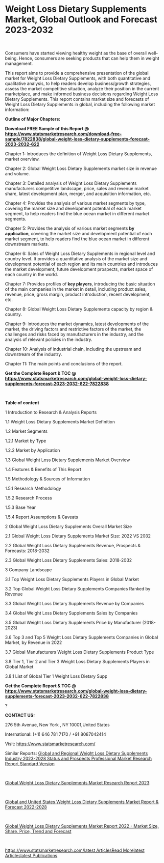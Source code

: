 <h1>Weight Loss Dietary Supplements Market, Global Outlook and Forecast 2023-2032</h1><br/><p>Consumers have started viewing healthy weight as the base of overall well-being. Hence, consumers are seeking products that can help them in weight management.</p>
 
 
 
 <p>This report aims to provide a comprehensive presentation of the global market for Weight Loss Dietary Supplements, with both quantitative and qualitative analysis, to help readers develop business/growth strategies, assess the market competitive situation, analyze their position in the current marketplace, and make informed business decisions regarding Weight Loss Dietary Supplements. This report contains market size and forecasts of Weight Loss Dietary Supplements in global, including the following market information:</p>
 
 
 
 <p><strong>Outline of Major Chapters:</strong></p>
 
 
 
 <p><strong>Download FREE Sample of this Report @ <a href="https://www.statsmarketresearch.com/download-free-sample/7822838/global-weight-loss-dietary-supplements-forecast-2023-2032-622">https://www.statsmarketresearch.com/download-free-sample/7822838/global-weight-loss-dietary-supplements-forecast-2023-2032-622</a></strong></p>
 
 
 
 <p>Chapter 1: Introduces the definition of Weight Loss Dietary Supplements, market overview.</p>
 
 
 
 <p>Chapter 2: Global Weight Loss Dietary Supplements market size in revenue and volume.</p>
 
 
 
 <p>Chapter 3: Detailed analysis of Weight Loss Dietary Supplements manufacturers competitive landscape, price, sales and revenue market share, latest development plan, merger, and acquisition information, etc.</p>
 
 
 
 <p>Chapter 4: Provides the analysis of various market segments by type, covering the market size and development potential of each market segment, to help readers find the blue ocean market in different market segments.</p>
 
 
 
 <p>Chapter 5: Provides the analysis of various market segments <strong>by application</strong>, covering the market size and development potential of each market segment, to help readers find the blue ocean market in different downstream markets.</p>
 
 
 
 <p>Chapter 6: Sales of Weight Loss Dietary Supplements in regional level and country level. It provides a quantitative analysis of the market size and development potential of each region and its main countries and introduces the market development, future development prospects, market space of each country in the world.</p>
 
 
 
 <p>Chapter 7: Provides profiles of <strong>key players</strong>, introducing the basic situation of the main companies in the market in detail, including product sales, revenue, price, gross margin, product introduction, recent development, etc.</p>
 
 
 
 <p>Chapter 8: Global Weight Loss Dietary Supplements capacity by region & country.</p>
 
 
 
 <p>Chapter 9: Introduces the market dynamics, latest developments of the market, the driving factors and restrictive factors of the market, the challenges and risks faced by manufacturers in the industry, and the analysis of relevant policies in the industry.</p>
 
 
 
 <p>Chapter 10: Analysis of industrial chain, including the upstream and downstream of the industry.</p>
 
 
 
 <p>Chapter 11: The main points and conclusions of the report.</p>
 
 
 
 <div><b>Get the Complete Report & TOC @ <a href="https://www.statsmarketresearch.com/global-weight-loss-dietary-supplements-forecast-2023-2032-622-7822838">https://www.statsmarketresearch.com/global-weight-loss-dietary-supplements-forecast-2023-2032-622-7822838</a></b></div>
 
 
 
 <p><br />
 
 <b>Table of content</b></p>
 
 
 
 <p>1 Introduction to Research & Analysis Reports<br />
 
 1.1 Weight Loss Dietary Supplements Market Definition<br />
 
 1.2 Market Segments<br />
 
 1.2.1 Market by Type<br />
 
 1.2.2 Market by Application<br />
 
 1.3 Global Weight Loss Dietary Supplements Market Overview<br />
 
 1.4 Features & Benefits of This Report<br />
 
 1.5 Methodology & Sources of Information<br />
 
 1.5.1 Research Methodology<br />
 
 1.5.2 Research Process<br />
 
 1.5.3 Base Year<br />
 
 1.5.4 Report Assumptions & Caveats<br />
 
 2 Global Weight Loss Dietary Supplements Overall Market Size<br />
 
 2.1 Global Weight Loss Dietary Supplements Market Size: 2022 VS 2032<br />
 
 2.2 Global Weight Loss Dietary Supplements Revenue, Prospects & Forecasts: 2018-2032<br />
 
 2.3 Global Weight Loss Dietary Supplements Sales: 2018-2032<br />
 
 3 Company Landscape<br />
 
 3.1 Top Weight Loss Dietary Supplements Players in Global Market<br />
 
 3.2 Top Global Weight Loss Dietary Supplements Companies Ranked by Revenue<br />
 
 3.3 Global Weight Loss Dietary Supplements Revenue by Companies<br />
 
 3.4 Global Weight Loss Dietary Supplements Sales by Companies<br />
 
 3.5 Global Weight Loss Dietary Supplements Price by Manufacturer (2018-2023)<br />
 
 3.6 Top 3 and Top 5 Weight Loss Dietary Supplements Companies in Global Market, by Revenue in 2022<br />
 
 3.7 Global Manufacturers Weight Loss Dietary Supplements Product Type<br />
 
 3.8 Tier 1, Tier 2 and Tier 3 Weight Loss Dietary Supplements Players in Global Market<br />
 
 3.8.1 List of Global Tier 1 Weight Loss Dietary Supp</p>
 
 
 
 <div><b>Get the Complete Report & TOC @ <a href="https://www.statsmarketresearch.com/global-weight-loss-dietary-supplements-forecast-2023-2032-622-7822838">https://www.statsmarketresearch.com/global-weight-loss-dietary-supplements-forecast-2023-2032-622-7822838</a></b></div>
 
 
 
 <p>? </p>
 
 
 
 <p><b>CONTACT US:</b><br />
 
 276 5th Avenue, New York , NY 10001,United States<br />
 
 International: (+1) 646 781 7170 / +91 8087042414<br />
 
 Visit: <a href="https://www.statsmarketresearch.com/">https://www.statsmarketresearch.com/</a><br />
 
 Similar Reports: <a href="https://www.statsmarketresearch.com/global-weight-loss-dietary-supplements-forecast-2023-2032-622-7822838">Global and Regional Weight Loss Dietary Supplements Industry 2023-2028 Status and Prospects Professional Market Research Report Standard Version</a><br />
 
 <br />
 
 <a href="https://www.statsmarketresearch.com/global-weight-loss-dietary-supplements-forecast-2023-2032-622-7822838">Global Weight Loss Dietary Supplements Market Research Report 2023</a><br />
 
 <br />
 
 <a href="https://www.statsmarketresearch.com/global-weight-loss-dietary-supplements-forecast-2023-2032-622-7822838">Global and United States Weight Loss Dietary Supplements Market Report & Forecast 2022-2028</a><br />
 
 <br />
 
 <a href="https://www.statsmarketresearch.com/global-weight-loss-dietary-supplements-forecast-2023-2032-622-7822838">Global Weight Loss Dietary Supplements Market Report 2022 - Market Size, Share, Price, Trend and Forecast</a><br />
 
 <br />
 
 <a href="https://gyeongbokgung.com">https://www.statsmarketresearch.com/</a><a href="https://hallyeomaritime.com">latest Articles</a><a href="https://jingwansa.com">Read More</a><a href="https://nguoiviet.jp/">latest Articles</a><a href="https://www.intelmarketresearch.com/">latest Publications</a></p>